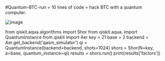 #Quantum-BTC-run = 
10 lines of code = hack BTC with a quantum computer.

![image](https://user-images.githubusercontent.com/51065039/209723930-4aa51a81-6ca8-42d1-92cb-21819683f163.png)

from qiskit.aqua.algorithms import Shor
from qiskit.aqua. import QuantumInstance
from qiskit import Aer
key = 21
base = 2
backend = Aer.get_backend('qasm_simulator')
qi = QuantumInstance(backend=backend, shots=1024)
shors = Shor(N=key, a=base, quantum_instance=qi)
results = shors.run()
print(results['factors'])
